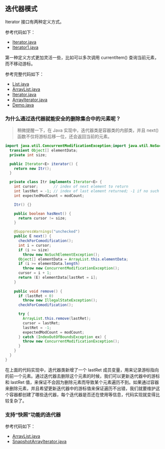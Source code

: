 ## 迭代器模式

Iterator 接口有两种定义方式。

参考代码如下：

- [Iterator.java](Iterator.java)
- [Iterator1.java](Iterator1.java)

第一种定义方式更加灵活一些，比如可以多次调用 currentItem() 查询当前元素，而不移动游标。

参考完整代码如下：

- [List.java](List.java)
- [ArrayList.java](ArrayList.java)
- [Iterator.java](Iterator.java)
- [ArrayIterator.java](ArrayIterator.java)
- [Demo.java](Demo.java)

### 为什么通过迭代器就能安全的删除集合中的元素呢？

> 稍微提醒一下，在 Java 实现中，迭代器类是容器类的内部类，并且 next() 函数不仅将游标后移一位，还会返回当前的元素。

```java
import java.util.ConcurrentModificationException;import java.util.NoSuchElementException;public class ArrayList<E> {
  transient Object[] elementData;
  private int size;

  public Iterator<E> iterator() {
    return new Itr();
  }

  private class Itr implements Iterator<E> {
    int cursor;       // index of next element to return
    int lastRet = -1; // index of last element returned; -1 if no such
    int expectedModCount = modCount;

    Itr() {}

    public boolean hasNext() {
      return cursor != size;
    }

    @SuppressWarnings("unchecked")
    public E next() {
      checkForComodification();
      int i = cursor;
      if (i >= size)
        throw new NoSuchElementException();
      Object[] elementData = ArrayList.this.elementData;
      if (i >= elementData.length)
        throw new ConcurrentModificationException();
      cursor = i + 1;
      return (E) elementData[lastRet = i];
    }
    
    public void remove() {
      if (lastRet < 0)
        throw new IllegalStateException();
      checkForComodification();

      try {
        ArrayList.this.remove(lastRet);
        cursor = lastRet;
        lastRet = -1;
        expectedModCount = modCount;
      } catch (IndexOutOfBoundsException ex) {
        throw new ConcurrentModificationException();
      }
    }
  }
}
```

在上面的代码实现中，迭代器类新增了一个 lastRet 成员变量，用来记录游标指向的前一个元素。通过迭代器去删除这个元素的时候，我们可以更新迭代器中的游标和 lastRet 值，来保证不会因为删除元素而导致某个元素遍历不到。如果通过容器来删除元素，并且希望更新迭代器中的游标值来保证遍历不出错，我们就要维护这个容器都创建了哪些迭代器，每个迭代器是否还在使用等信息，代码实现就变得比较复杂了。

### 支持“快照”功能的迭代器

参考代码如下：
- [ArrayList.java](snapshot%2FArrayList.java)
- [SnapshotArrayIterator.java](snapshot%2FSnapshotArrayIterator.java)